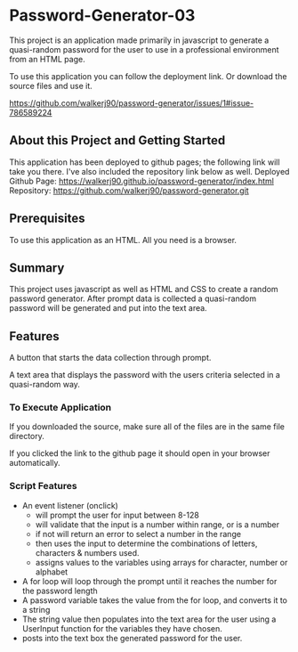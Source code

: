  # Password-Generator-03

 This project is an application made primarily in javascript to generate a quasi-random password for the user to use in a professional environment from an HTML page.

 To use this application you can follow the deployment link. Or download the source files and use it.
 
 https://github.com/walkerj90/password-generator/issues/1#issue-786589224

 ## About this Project and Getting Started
 This application has been deployed to github pages; the following link will take you there. I've also included the repository link below as well.
 Deployed Github Page: https://walkerj90.github.io/password-generator/index.html
 Repository: https://github.com/walkerj90/password-generator.git

 ## Prerequisites
 To use this application as an HTML. All you need is a browser.

 ## Summary 
 This project uses javascript as well as HTML and CSS to create a random password generator. After prompt data is collected a quasi-random password will be generated and put into the text area.

 ## Features
 A button that starts the data collection through prompt.

 A text area that displays the password with the users criteria selected in a quasi-random way.

 ### To Execute Application
If you downloaded the source, make sure all of the files are in the same file directory.

If you clicked the link to the github page it should open in your browser automatically.

### Script Features
* An event listener (onclick)
    * will prompt the user for input between 8-128
    * will validate that the input is a number within range, or is a number
    * if not will return an error to select a number in the range
    * then uses the input to determine the combinations of letters, characters & numbers 
      used.
    * assigns values to the variables using arrays for character, number or alphabet
* A for loop will loop through the prompt until it reaches the number for the password length  
* A password variable takes the value from the for loop, and converts it to a string 
* The string value then populates into the text area for the user using a UserInput function for the variables they have chosen.
* posts into the text box the generated password for the user.
